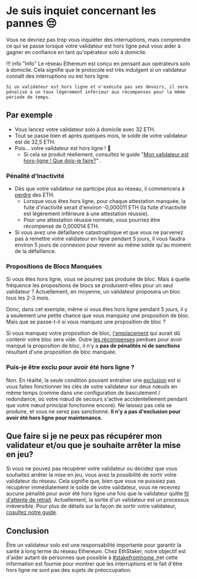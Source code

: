 # Je suis inquiet concernant les pannes 😔

Vous ne devriez pas trop vous inquiéter des interruptions, mais comprendre ce qui se passe lorsque votre validateur est hors ligne peut vous aider à gagner en confiance en tant qu'opérateur solo à domicile.

!!! info "Info"
    Le réseau Ethereum est conçu en pensant aux opérateurs solo à domicile. Cela signifie que le protocole est très indulgent si un validateur connaît des interruptions ou est hors ligne.

    Si un validateur est hors ligne et n'exécute pas ses devoirs, il sera pénalisé à un taux légèrement inférieur aux récompenses pour la même période de temps.

## Par exemple

* Vous lancez votre validateur solo à domicile avec 32 ETH.
* Tout se passe bien et après quelques mois, le solde de votre validateur est de 32,5 ETH.
* Puis... votre validateur est hors ligne ! 🚨
  * Si cela se produit réellement, consultez le guide "[Mon validateur est hors-ligne ! Que dois-je faire?](../validator-offline)" .

### Pénalité d'Inactivité

* Dès que votre validateur ne participe plus au réseau, il commencera à [perdre](../../staking-glossary#inactivity-leak) des ETH.
  * Lorsque vous êtes hors ligne, pour chaque attestation manquée, la fuite d'inactivité serait d'environ -0,000011 ETH (la fuite d'inactivité est légèrement inférieure à une attestation réussie).
  * Pour une attestation réussie normale, vous pourriez être récompensé de 0,000014 ETH.
* Si vous avez une défaillance catastrophique et que vous ne parvenez pas à remettre votre validateur en ligne pendant 5 jours, il vous faudra environ 5 jours de connexion pour revenir au même solde qu'au moment de la défaillance.

### Propositions de Blocs Manquées

Si vous êtes hors ligne, vous ne pourrez pas produire de bloc. Mais à quelle fréquence les propositions de blocs se produisent-elles pour un seul validateur ? Actuellement, en moyenne, un validateur proposera un bloc tous les 2-3 mois.

Donc, dans cet exemple, même si vous êtes hors ligne pendant 5 jours, il y a seulement une petite chance que vous manquiez une proposition de bloc. Mais que se passe-t-il si vous manquez une proposition de bloc ?

Si vous manquez votre proposition de bloc, [l'emplacement](https://github.com/Buttaa/ethstaker/blob/main/help/staking-glossary.md#slot) qui aurait dû contenir votre bloc sera vide. Outre [les récompenses](https://github.com/Buttaa/ethstaker/blob/main/help/rewards/chain-rewards.md) perdues pour avoir manqué la proposition de bloc, il n'y a **pas de pénalités ni de sanctions** résultant d'une proposition de bloc manquée.

### Puis-je être exclu pour avoir été hors ligne ?

Non. En réalité, la seule condition pouvant entraîner une [exclusion](https://github.com/Buttaa/ethstaker/blob/main/help/staking-glossary.md#slashable-offenses) est si vous faites fonctionner les clés de votre validateur sur deux nœuds en même temps (comme dans une configuration de basculement / redondance, où votre nœud de secours s'active accidentellement pendant que votre nœud principal fonctionne encore). Ne laissez pas cela se produire, et vous ne serez pas sanctionné. **Il n'y a pas d'exclusion pour avoir été hors ligne pour maintenance.**

## Que faire si je ne peux pas récupérer mon validateur et/ou que je souhaite arrêter la mise en jeu?

Si vous ne pouvez pas récupérer votre validateur ou décidez que vous souhaitez arrêter la mise en jeu, vous avez la possibilité de sortir votre validateur du réseau. Cela signifie que, bien que vous ne puissiez pas récupérer immédiatement le solde de votre validateur, vous ne recevrez aucune pénalité pour avoir été hors ligne une fois que le validateur quitte [fil d'attente de retrait](../../staking-glossary#validator-queue). Actuellement, la sortie d'un validateur est un processus irréversible. Pour plus de détails sur la façon de sortir votre validateur, [cosultez notre guide](../../tutorials/how-to-exit-a-validator).

## Conclusion

Être un validateur solo est une responsabilité importante pour garantir la santé à long terme du réseau Ethereum. Chez EthStaker, notre objectif est d'aider autant de personnes que possible à [#stakefromhome ↗](https://twitter.com/search?q=%23stakefromhome)et cette information est fournie pour montrer que les interruptions et le fait d'être hors ligne ne sont pas des sujets de préoccupation.
